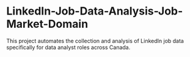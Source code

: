 # LinkedIn-Job-Data-Analysis-Job-Market-Domain
This project automates the collection and analysis of LinkedIn job data specifically for data analyst roles across Canada.
